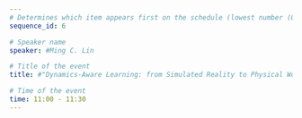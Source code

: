 ```yaml
---
# Determines which item appears first on the schedule (lowest number (0) appears first)
sequence_id: 6

# Speaker name
speaker: #Ming C. Lin

# Title of the event
title: #"Dynamics-Aware Learning: from Simulated Reality to Physical World"

# Time of the event
time: 11:00 - 11:30
---
```


